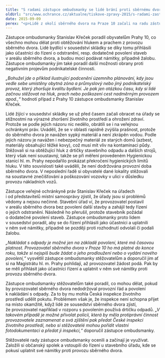 ```yaml
---
title: "S radami zástupce ombudsmanky se lidé brání proti sběrnému dvoru"
oldUrl: "src/www.ochrance.cz/aktualne/tiskove-zpravy-2015/s-radami-zastupce-ombudsmanky-se-lide-brani-proti-sbernemu-dvoru"
date: 2015-09-09
perex: "<p>Lidé z okolí sběrného dvora na Praze 10 začali na radu zástupce ombudsmanky bránit kvalitu svého bydlení. Zástupce ombudsmanky jim doporučil konkrétní kroky k tomu, aby dosáhli snížení obtěžování hlukem a prachem. Protože podle rad postupují a také úřady jsou aktivní, mají obyvatelé lokality šanci, že se jejich životní prostředí zlepší.</p>"
---
```


<!-- imported from the old website -->

<p>Zástupce ombudsmanky Stanislav Křeček poradil obyvatelům Prahy 10, co všechno mohou dělat proti obtěžování hlukem a prachem z provozu sběrného dvora. Lidé bydlící v sousedství skládky se díky tomu přihlásili jako účastníci do řízení o odstranění, resp. dodatečné povolení staveb v areálu sběrného dvora, a budou moci podávat námitky, případně žalobu. Zástupce ombudsmanky jim také poradil další možnosti obrany proti negativním projevům podnikatelské činnosti.</p><p><em>„Bohužel jde o přiklad ilustrující podcenění územního plánování, kdy jsou vedle sebe umístěny obytná zóna a průmyslový nebo jiný podnikatelský provoz, který zhoršuje kvalitu bydlení. Je pak jen otázkou času, kdy si lidé začnou stěžovat na hluk, prach nebo poškození cest nadměrným provozem apod.,“</em> hodnotí případ z Prahy 10 zástupce ombudsmanky Stanislav Křeček.  </p><p>Lidé žijící v sousedství skládky se už před časem začali obracet na úřady se stížnostmi na výrazné zhoršení životního prostředí a ohrožení zdraví. Protože se podle jejich názoru nic nedělo, obrátili se i na veřejnou ochránkyni práv. Uváděli, že se v oblasti rapidně zvýšila prašnost, protože do sběrného dvora je navážen sypký materiál a není zkrápěn vodou. Podle jejich názoru je navážen i nebezpečný materiál ze starých domů (azbest, materiály obsahující těžké kovy), což musí mít vliv na kontaminaci půdy. Stěžovali si na obtěžující hluk z drtičky stavebního odpadu a dalších strojů, který však není soustavný, takže se při měření provedeném Hygienickou stanicí hl. m. Prahy nepodařilo prokázat překročení hygienických limitů hluku. V této souvislosti také uváděli, že není dodržována provozní doba sběrného dvora. V neposlední řadě si obyvatelé dané lokality stěžovali na soustavné znečišťování a poškozování vozovky v ulici v důsledku provozu nákladních vozů.</p><p>Zástupce veřejné ochránkyně práv Stanislav Křeček na úřadech i od představitelů místní samosprávy zjistil, že úřady jsou si problémů vědomy a nejsou nečinné. Stavební úřad ví, že provozovatel postavil v areálu sběrného dvora bez povolení další stavby a zahájil tedy řízení o jejich odstranění. Následně ho přerušil, protože stavebník požádal o dodatečné povolení staveb. Zástupce ombudsmanky proto lidem v sousedství poradil, aby se do řízení přihlásili jako účastníci a uplatnili v něm své námitky, případně se později proti rozhodnutí odvolali či podali žalobu. </p><p><em>„Nakládat s odpady je možné jen na základě povolení, které má časovou platnost. Provozovatel sběrného dvora v Praze 10 ho má platné do konce roku, takže si nejspíš bude žádat o jeho prodloužení nebo o vydání nového povolení,“</em> vysvětlil zástupce ombudsmanky stěžovatelům a doporučil jim ať si na Magistrátu hl. m. Prahy pohlídají, až provozovatel žádost podá. Pak by se měli přihlásit jako účastníci řízení a uplatnit v něm své námitky proti provozu sběrného dvora.</p><p>Zástupce ombudsmanky stěžovatelům také poradil, co mohou dělat, pokud by provozovatel sběrného dvora nedodržoval provozní řád a povolení k nakládání s odpady. Za to by mu mohla Česká inspekce životního prostředí udělit pokutu. Problémem však je, že inspekce není schopna přijet na místo okamžitě, když lidé ze sousedství sběrného dvora zjistí, že provozovatel například v rozporu s povolením používá drtičku odpadů. <em>„V takovém případě je možné přivolat policii, která by měla protiprávní činnost provozovatele zaznamenat a svá zjištění pak předat České inspekci životního prostředí, nebo si stěžovatelé mohou pořídit vlastní fotodokumentaci a předat ji inspekci,“</em> doporučil zástupce ombudsmanky.</p><p>Stěžovatelé rady zástupce ombudsmanky ocenili a začínají je využívat. Založili si občanský spolek a vstoupili do řízení u stavebního úřadu, kde se pokusí uplatnit své námitky proti provozu sběrného dvora.</p>
